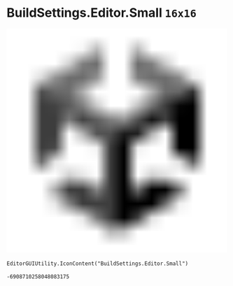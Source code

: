 # BuildSettings.Editor.Small `16x16`
<img src="/img/BuildSettings.Editor.Small.png" width=512 height=512>

``` CSharp
EditorGUIUtility.IconContent("BuildSettings.Editor.Small")
```
```
-6908710258048083175
```
